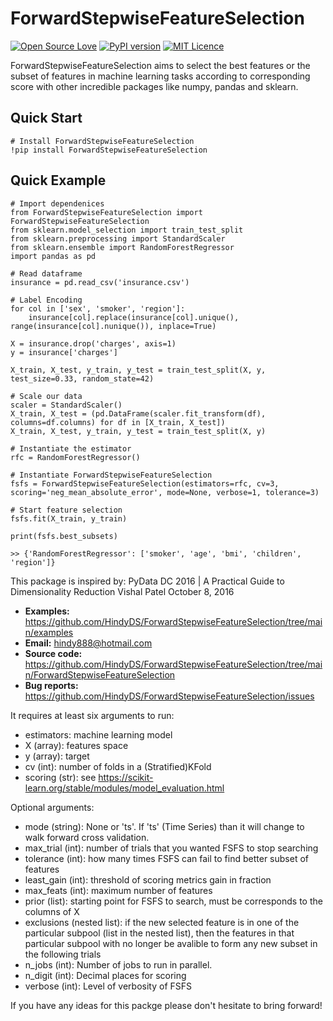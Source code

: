 # ForwardStepwiseFeatureSelection

[![Open Source Love](https://badges.frapsoft.com/os/v2/open-source.svg?v=103)](https://github.com/ellerbrock/open-source-badges/)
[![PyPI version](https://badge.fury.io/py/RecursiveFeatureSelector.svg)](https://badge.fury.io/py/RecursiveFeatureSelector)
[![MIT Licence](https://badges.frapsoft.com/os/mit/mit.svg?v=103)](https://opensource.org/licenses/mit-license.php)

ForwardStepwiseFeatureSelection aims to select the best features or the subset of features in machine learning tasks according to corresponding score with other incredible packages like numpy, pandas and sklearn.

## Quick Start
	# Install ForwardStepwiseFeatureSelection
	!pip install ForwardStepwiseFeatureSelection
	
## Quick Example
	# Import dependenices
	from ForwardStepwiseFeatureSelection import ForwardStepwiseFeatureSelection
	from sklearn.model_selection import train_test_split
	from sklearn.preprocessing import StandardScaler
	from sklearn.ensemble import RandomForestRegressor
	import pandas as pd

	# Read dataframe
	insurance = pd.read_csv('insurance.csv')

	# Label Encoding
	for col in ['sex', 'smoker', 'region']:
	    insurance[col].replace(insurance[col].unique(), range(insurance[col].nunique()), inplace=True)

	X = insurance.drop('charges', axis=1)
	y = insurance['charges']

	X_train, X_test, y_train, y_test = train_test_split(X, y, test_size=0.33, random_state=42)

	# Scale our data
	scaler = StandardScaler()
	X_train, X_test = (pd.DataFrame(scaler.fit_transform(df), columns=df.columns) for df in [X_train, X_test])
	X_train, X_test, y_train, y_test = train_test_split(X, y)

	# Instantiate the estimator
	rfc = RandomForestRegressor()

	# Instantiate ForwardStepwiseFeatureSelection
	fsfs = ForwardStepwiseFeatureSelection(estimators=rfc, cv=3, scoring='neg_mean_absolute_error', mode=None, verbose=1, tolerance=3)

	# Start feature selection
	fsfs.fit(X_train, y_train)

	print(fsfs.best_subsets)
	
	>> {'RandomForestRegressor': ['smoker', 'age', 'bmi', 'children', 'region']}

This package is inspired by: 
PyData DC 2016 | A Practical Guide to Dimensionality Reduction 
Vishal Patel
October 8, 2016

- **Examples:** https://github.com/HindyDS/ForwardStepwiseFeatureSelection/tree/main/examples
- **Email:** hindy888@hotmail.com
- **Source code:** https://github.com/HindyDS/ForwardStepwiseFeatureSelection/tree/main/ForwardStepwiseFeatureSelection
- **Bug reports:** https://github.com/HindyDS/ForwardStepwiseFeatureSelection/issues

It requires at least six arguments to run:

- estimators: machine learning model
- X (array): features space
- y (array): target
- cv (int): number of folds in a (Stratified)KFold
- scoring (str): see https://scikit-learn.org/stable/modules/model_evaluation.html

Optional arguments:
- mode (string): None or 'ts'. If 'ts' (Time Series) than it will change to walk forward cross validation. 
- max_trial (int): number of trials that you wanted FSFS to stop searching
- tolerance (int): how many times FSFS can fail to find better subset of features 
- least_gain (int): threshold of scoring metrics gain in fraction 
- max_feats (int): maximum number of features
- prior (list): starting point for FSFS to search, must be corresponds to the columns of X
- exclusions (nested list): if the new selected feature is in one of the particular subpool 
		    (list in the nested list), then the features in that particular subpool with no 			    longer be avalible to form any new subset in the following trials
- n_jobs (int): Number of jobs to run in parallel.
- n_digit (int): Decimal places for scoring
- verbose (int): Level of verbosity of FSFS

If you have any ideas for this packge please don't hesitate to bring forward!
